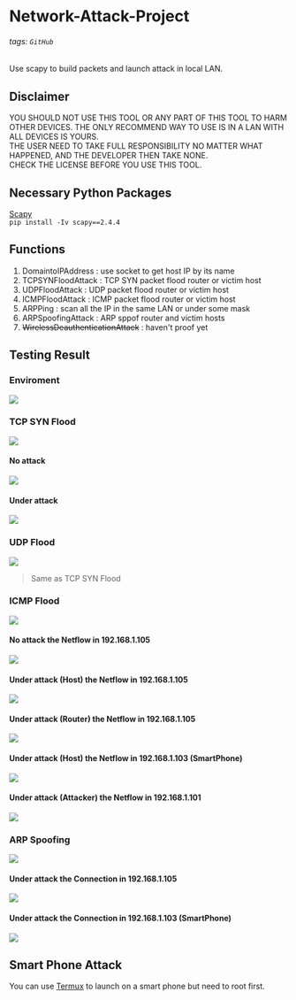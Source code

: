 # Network-Attack-Project

###### tags: `GitHub`

Use scapy to build packets and launch attack in local LAN.

## Disclaimer

YOU SHOULD NOT USE THIS TOOL OR ANY PART OF THIS TOOL TO HARM OTHER DEVICES. THE ONLY RECOMMEND WAY TO USE IS IN A LAN WITH ALL DEVICES IS YOURS. \
THE USER NEED TO TAKE FULL RESPONSIBILITY NO MATTER WHAT HAPPENED, AND THE DEVELOPER THEN TAKE NONE. \
CHECK THE LICENSE BEFORE YOU USE THIS TOOL.

## Necessary Python Packages

[Scapy](https://scapy.readthedocs.io/en/latest) \
`pip install -Iv scapy==2.4.4`

## Functions

1. DomaintoIPAddress : use socket to get host IP by its name
2. TCPSYNFloodAttack : TCP SYN packet flood router or victim host
3. UDPFloodAttack : UDP packet flood router or victim host
4. ICMPFloodAttack : ICMP packet flood router or victim host
5. ARPPing : scan all the IP in the same LAN or under some mask
6. ARPSpoofingAttack : ARP sppof router and victim hosts
7. ~~WirelessDeauthenticationAttack~~ : haven't proof yet

## Testing Result

### Enviroment

![](https://i.imgur.com/pDcjI3B.png)

### TCP SYN Flood

![](https://i.imgur.com/NE1FzPY.png)

#### No attack

![](https://i.imgur.com/v9zdkgX.png)

#### Under attack

![](https://i.imgur.com/lNaLfix.png)

### UDP Flood

![](https://i.imgur.com/rvib8pL.png)

> Same as TCP SYN Flood

### ICMP Flood

![](https://i.imgur.com/KVvknuZ.png)

#### No attack the Netflow in 192.168.1.105

![](https://i.imgur.com/au2h1T4.png)

#### Under attack (Host) the Netflow in 192.168.1.105

![](https://i.imgur.com/iE32pSv.png)

#### Under attack (Router) the Netflow in 192.168.1.105

![](https://i.imgur.com/BEILBKt.png)

#### Under attack (Host) the Netflow in 192.168.1.103 (SmartPhone)

![](https://i.imgur.com/tUuIw6n.png)

#### Under attack (Attacker) the Netflow in 192.168.1.101

![](https://i.imgur.com/Xc4hW04.png)

### ARP Spoofing

![](https://i.imgur.com/NXzbtYb.png)

#### Under attack the Connection in 192.168.1.105

![](https://i.imgur.com/qbV1Jzn.png)

#### Under attack the Connection in 192.168.1.103 (SmartPhone)

![](https://i.imgur.com/nYCxaoZ.png)

## Smart Phone Attack

You can use [Termux](https://termux.com/) to launch on a smart phone but need to root first.
